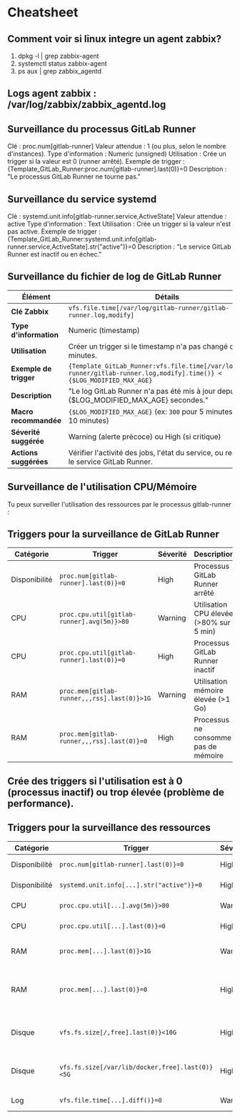 # Cheatsheet

## Comment voir si linux integre un agent zabbix?

1. dpkg -l | grep zabbix-agent
2. systemctl status zabbix-agent
3. ps aux | grep zabbix_agentd

## Logs agent zabbix : /var/log/zabbix/zabbix_agentd.log

## Surveillance du processus GitLab Runner

Clé : proc.num[gitlab-runner]
Valeur attendue : 1 (ou plus, selon le nombre d'instances).
Type d'information : Numeric (unsigned)
Utilisation : Crée un trigger si la valeur est 0 (runner arrêté).
Exemple de trigger : {Template_GitLab_Runner:proc.num[gitlab-runner].last(0)}=0
Description : "Le processus GitLab Runner ne tourne pas."

## Surveillance du service systemd
Clé : systemd.unit.info[gitlab-runner.service,ActiveState]
Valeur attendue : active
Type d'information : Text
Utilisation : Crée un trigger si la valeur n'est pas active.
Exemple de trigger : {Template_GitLab_Runner:systemd.unit.info[gitlab-runner.service,ActiveState].str("active")}=0
Description : "Le service GitLab Runner est inactif ou en échec."

## Surveillance du fichier de log de GitLab Runner

| Élément                | Détails                                                                                     |
|------------------------|---------------------------------------------------------------------------------------------|
| **Clé Zabbix**         | `vfs.file.time[/var/log/gitlab-runner/gitlab-runner.log,modify]`                             |
| **Type d'information** | Numeric (timestamp)                                                                         |
| **Utilisation**        | Créer un trigger si le timestamp n'a pas changé depuis X minutes.                           |
| **Exemple de trigger** | `{Template_GitLab_Runner:vfs.file.time[/var/log/gitlab-runner/gitlab-runner.log,modify].time()} < {$LOG_MODIFIED_MAX_AGE}` |
| **Description**        | "Le log GitLab Runner n'a pas été mis à jour depuis {$LOG_MODIFIED_MAX_AGE} secondes."       |
| **Macro recommandée**  | `{$LOG_MODIFIED_MAX_AGE}` (ex: `300` pour 5 minutes, `600` pour 10 minutes)                  |
| **Séverité suggérée**  | Warning (alerte précoce) ou High (si critique)                                              |
| **Actions suggérées**  | Vérifier l'activité des jobs, l'état du service, ou redémarrer le service GitLab Runner.    |


## Surveillance de l'utilisation CPU/Mémoire
Tu peux surveiller l'utilisation des ressources par le processus gitlab-runner :

## Triggers pour la surveillance de GitLab Runner

| Catégorie      | Trigger                                      | Séverité  | Description                          |
|----------------|----------------------------------------------|-----------|--------------------------------------|
| Disponibilité  | `proc.num[gitlab-runner].last(0)}=0`         | High      | Processus GitLab Runner arrêté       |
| CPU            | `proc.cpu.util[gitlab-runner].avg(5m)}>80`   | Warning   | Utilisation CPU élevée (>80% sur 5 min) |
| CPU            | `proc.cpu.util[gitlab-runner].last(0)}=0`    | High      | Processus GitLab Runner inactif      |
| RAM            | `proc.mem[gitlab-runner,,,rss].last(0)}>1G`  | Warning   | Utilisation mémoire élevée (>1 Go)   |
| RAM            | `proc.mem[gitlab-runner,,,rss].last(0)}=0`   | High      | Processus ne consomme pas de mémoire |


## Crée des triggers si l'utilisation est à 0 (processus inactif) ou trop élevée (problème de performance).

## Triggers pour la surveillance des ressources

| Catégorie      | Trigger                                           | Séverité  | Description                          |
|----------------|---------------------------------------------------|-----------|--------------------------------------|
| Disponibilité  | `proc.num[gitlab-runner].last(0)}=0`              | High      | Processus arrêté                     |
| Disponibilité  | `systemd.unit.info[...].str("active")}=0`          | High      | Service inactif                      |
| CPU            | `proc.cpu.util[...].avg(5m)}>80`                   | Warning   | Utilisation CPU élevée               |
| CPU            | `proc.cpu.util[...].last(0)}=0`                    | High      | Processus inactif                    |
| RAM            | `proc.mem[...].last(0)}>1G`                        | Warning   | Utilisation mémoire élevée           |
| RAM            | `proc.mem[...].last(0)}=0`                         | High      | Processus ne consomme pas de mémoire |
| Disque         | `vfs.fs.size[/,free].last(0)}<10G`                 | High      | Espace disque racine faible          |
| Disque         | `vfs.fs.size[/var/lib/docker,free].last(0)}<5G`    | High      | Espace disque Docker faible          |
| Log            | `vfs.file.time[...].diff()}=0`                     | Warning   | Log non mis à jour                   |

